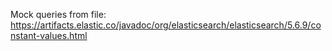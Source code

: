 Mock queries from file: https://artifacts.elastic.co/javadoc/org/elasticsearch/elasticsearch/5.6.9/constant-values.html
